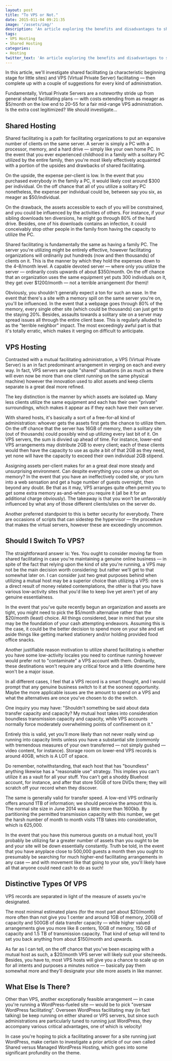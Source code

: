 ```yaml
---
layout: post
title: "To VPS or Not."
date: 2015-011-04 09:21:35
image: '/assets/img/'
description: 'An article exploring the benefits and disadvantages to shared and VPS hosting.'
tags:
- VPS Hosting
- Shared Hosting
categories:
- Hosting
twitter_text: 'An article exploring the benefits and disadvantages to shared and VPS hosting. '
---
```


In this article, we'll investigate shared facilitating (a characteristic beginning stage for little sites) and VPS (Virtual Private Server) facilitating — then complete up with a couple of suggestions for every kind of administration. 

Fundamentally, Virtual Private Servers are a noteworthy stride up from general shared facilitating plans — with costs extending from as meager as $5/month on the low end to $20–$55 for a fair mid-range VPS administration. Is the extra cost legitimized? We should investigate… 

## Shared Hosting 

Shared facilitating is a path for facilitating organizations to put an expansive number of clients on the same server. A server is simply a PC with a processor, memory, and a hard drive — simply like your own home PC. In the event that you ever experienced childhood in a family with a solitary PC utilized by the entire family, then you're most likely effectively acquainted with a portion of the upsides and drawbacks of shared facilitating. 

On the upside, the expense per-client is low. In the event that you purchased everybody in the family a PC, it would likely cost around $300 per individual. On the off chance that all of you utilize a solitary PC nonetheless, the expense per individual could be, between say you six, as meager as $50/individual. 

On the drawback, the assets accessible to each of you will be constrained, and you could be influenced by the activities of others. For instance, if your sibling downloads ten diversions, he might go through 80% of the hard drive. Besides, one of his downloads contains an infection, it could conceivably stop other people in the family from having the capacity to utilize the PC. 

Shared facilitating is fundamentally the same as having a family PC. The server you're utilizing might be entirely effective, however facilitating organizations will ordinarily put hundreds (now and then thousands) of clients on it. This is the manner by which they hold the expenses down to the $4–$8/month level. A capable devoted server — where only you utilize the server — ordinarily costs upwards of about $350/month. On the off chance that an organization uses the same equipment yet puts 300 individuals on it, they get over $1200/month — not a terrible arrangement (for them)! 

Obviously, you shouldn't generally expect a ton for such an ease. In the event that there's a site with a memory spill on the same server you're on, you'll be influenced. In the event that a webpage goes through 80% of the memory, every single other site (which could be thousands) can just get to the staying 20%. Besides, assaults towards a solitary site on a server may spread issues all through the entire client base. This is regularly alluded to as the "terrible neighbor" impact. The most exceedingly awful part is that it's totally erratic, which makes it verging on difficult to anticipate. 

## VPS Hosting 

Contrasted with a mutual facilitating administration, a VPS (Virtual Private Server) is an in fact predominant arrangement in verging on each and every way. In fact, VPS servers are quite "shared" situations (in as much as there will even now be more than one client running on the same physical machine) however the innovation used to allot assets and keep clients separate is a great deal more refined. 

The key distinction is the manner by which assets are isolated up. Many less clients utilize the same equipment and each has their own "private" surroundings, which makes it appear as if they each have their own server. 

With shared hosts, it's basically a sort of a free-for-all kind of administration: whoever gets the assets first gets the chance to utilize them. On the off chance that the server has 16GB of memory, then a solitary site (out of thousands) could possibly wind up utilizing every last bit of it. On VPS servers, the sum is divvied up ahead of time. For instance, lower-end VPS arrangements may distribute 2GB to every client; each of these clients would then have the capacity to use as quite a bit of that 2GB as they need, yet none will have the capacity to exceed their own individual 2GB stipend. 

Assigning assets per-client makes for an a great deal more steady and unsurprising environment. Can despite everything you come up short on memory? In the event that you have an ineffectively coded site, or you turn into a web sensation and get a huge number of guests overnight, then beyond any doubt. Be that as it may, VPS arranges quite often permit you to get some extra memory as-and-when you require it (all be it for an additional charge obviously). The takeaway is that you won't be unfavorably influenced by what any of those different clients/sites on the server do. 

Another preferred standpoint to this is better security for everybody. There are occasions of scripts that can sidestep the hypervisor — the procedure that makes the virtual servers, however these are exceedingly uncommon. 

## Should I Switch To VPS? 

The straightforward answer is: Yes. You ought to consider moving far from shared facilitating in case you're maintaining a genuine online business — in spite of the fact that relying upon the kind of site you're running, a VPS may not be the main decision worth considering: but rather we'll get to that somewhat later on. I can consider just two great purposes behind when utilizing a mutual host may be a superior choice than utilizing a VPS: one is a direct result of money related contemplations, the other is that you have various low-activity sites that you'd like to keep live yet aren't yet of any genuine essentialness. 

In the event that you've quite recently begun an organization and assets are tight, you might need to pick the $5/month alternative rather than the $20/month (least) choice. All things considered, bear in mind that your site may be the foundation of your cash attempting endeavors. Assuming this is the case, it could be the better decision to spend more on your site and set aside things like getting marked stationery and/or holding provided food office snacks. 

Another justifiable reason motivation to utilize shared facilitating is whether you have some low-activity locales you need to continue running however would prefer not to "contaminate" a VPS account with them. Ordinarily, these destinations won't require any critical force and a little downtime here won't be a major issue. 

In all different cases, I feel that a VPS record is a smart thought, and I would prompt that any genuine business switch to it at the soonest opportunity. Maybe the more applicable issues are the amount to spend on a VPS and what the alternatives are once you've chosen to do the switch. 

One inquiry you may have: "Shouldn't something be said about data transfer capacity and capacity? My mutual host takes into consideration boundless transmission capacity and capacity, while VPS accounts normally force moderately overwhelming points of confinement on it." 

Entirely this is valid, yet you'll more likely than not never really wind up running into capacity limits unless you have a substantial site (commonly with tremendous measures of your own transferred — not simply gushed — video content, for instance). Storage room on lower-end VPS records is around 40GB, which is A LOT of space. 

Do remember, notwithstanding, that each host that has "boundless" anything likewise has a "reasonable use" strategy. This implies you can't utilize it as a vault for all your stuff. You can't get a shoddy Bluehost account, for instance, and after that store 50GB of tore DVDs there; they will scratch off your record when they discover. 

The same is generally valid for transfer speed. A low-end VPS ordinarily offers around 1TB of information; we should perceive the amount this is. The normal site size in June 2014 was a little more than 1600kb. By partitioning the permitted transmission capacity with this number, we get the harsh number of month to month visits 1TB takes into consideration, which is 625,000. 

In the event that you have this numerous guests on a mutual host, you'll probably be utilizing far a greater number of assets than you ought to be and your site will be down essentially constantly. Truth be told, in the event that you have anyplace close to 500,000 guests a month then you ought to presumably be searching for much higher-end facilitating arrangements in any case — and with movement like that going to your site, you'll likely have all that anyone could need cash to do as such! 

## Distinctive Types Of VPS 

VPS records are separated in light of the measure of assets you're designated. 

The most minimal estimated plans (for the most part about $20/month) more often than not give you 1 center and around 1GB of memory, 20GB of capacity and 500GB of data transfer capacity — while higher valued arrangements give you more like 8 centers, 10GB of memory, 150 GB of capacity and 1.5 TB of transmission capacity. That kind of setup will tend to set you back anything from about $150/month and upwards. 

As far as I can tell, on the off chance that you've been escaping with a mutual host as such, a $20/month VPS server will likely suit your site/needs. Besides, you have to, most VPS hosts will give you a chance to scale up on for all intents and purposes a minutes notice — basically pay them somewhat more and they'll designate your site more assets in like manner. 

## What Else Is There? 

Other than VPS, another exceptionally feasible arrangement — in case you're running a WordPress-fueled site — would be to pick "oversaw WordPress facilitating". Overseen WordPress facilitating may (in fact talking) be keep running on either shared or VPS servers, but since such administrations are particularly tuned to running just WordPress, they accompany various critical advantages, one of which is velocity! 

In case you're hoping to pick a facilitating answer for a site running just WordPress, make certain to investigate a prior article of our own called Shared versus Managed WordPress Hosting, which goes into some significant profundity on the theme.
